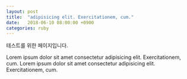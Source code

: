 ```yaml
---
layout: post
title:  "adipisicing elit. Exercitationem, cum."
date:   2018-06-10 08:00:00 +0900
categories: ruby
---
```


테스트를 위한 페이지입니다.

Lorem ipsum dolor sit amet consectetur adipisicing elit. Exercitationem, cum. Lorem ipsum dolor sit amet consectetur adipisicing elit. Exercitationem, cum.